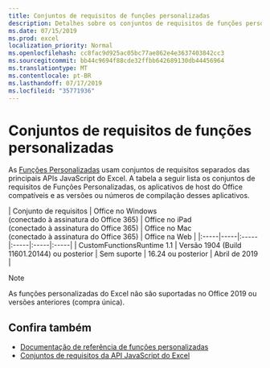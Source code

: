 ```yaml
---
title: Conjuntos de requisitos de funções personalizadas
description: Detalhes sobre os conjuntos de requisitos de funções personalizadas da API JavaScript do Excel
ms.date: 07/15/2019
ms.prod: excel
localization_priority: Normal
ms.openlocfilehash: cc8fac9d925ac05bc77ae862e4e3637403842cc3
ms.sourcegitcommit: bb44c9694f88cde32ffbb642689130db44456964
ms.translationtype: MT
ms.contentlocale: pt-BR
ms.lasthandoff: 07/17/2019
ms.locfileid: "35771936"
---
```

# <a name="custom-functions-requirement-sets"></a>Conjuntos de requisitos de funções personalizadas

As [Funções Personalizadas](./custom-functions-overview.md) usam conjuntos de requisitos separados das principais APIs JavaScript do Excel. A tabela a seguir lista os conjuntos de requisitos de Funções Personalizadas, os aplicativos de host do Office compatíveis e as versões ou números de compilação desses aplicativos.

|  Conjunto de requisitos  |  Office no Windows<br>(conectado à assinatura do Office 365)  |  Office no iPad<br>(conectado à assinatura do Office 365)  |  Office no Mac<br>(conectado à assinatura do Office 365)  | Office na Web |
|:-----|-----|:-----|:-----|:-----|:-----|
| CustomFunctionsRuntime 1.1 | Versão 1904 (Build 11601.20144) ou posterior | Sem suporte | 16.24 ou posterior | Abril de 2019 |

> [!NOTE]
> As funções personalizadas do Excel não são suportadas no Office 2019 ou versões anteriores (compra única).

## <a name="see-also"></a>Confira também

- [Documentação de referência de funções personalizadas](/javascript/api/custom-functions-runtime)
- [Conjuntos de requisitos da API JavaScript do Excel](../reference/requirement-sets/excel-api-requirement-sets.md)
